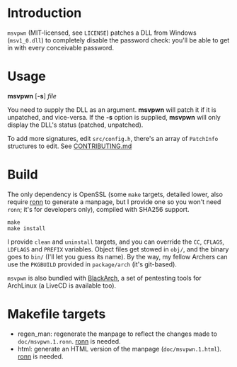 # Introduction

`msvpwn` (MIT-licensed, see `LICENSE`) patches a DLL from Windows (`msv1_0.dll`) to completely disable the password check: you'll be able to get in with every conceivable password.

# Usage

**msvpwn** [**-s**] *file*

You need to supply the DLL as an argument. **msvpwn** will patch it if it is unpatched, and vice-versa.
If the **-s** option is supplied, **msvpwn** will only display the DLL's status (patched, unpatched).

To add more signatures, edit `src/config.h`, there's an array of `PatchInfo` structures to edit. See [CONTRIBUTING.md](CONTRIBUTING.md)

# Build

The only dependency is OpenSSL (some `make` targets, detailed lower, also require [ronn](1) to generate a manpage, but I provide one so you won't need `ronn`; it's for developers only), compiled with SHA256 support.

```
make
make install
```

I provide `clean` and `uninstall` targets, and you can override the `CC`, `CFLAGS`, `LDFLAGS` and `PREFIX` variables.
Object files get stowed in `obj/`, and the binary goes to `bin/` (I'll let you guess its name).
By the way, my fellow Archers can use the `PKGBUILD` provided in `package/arch` (it's git-based).

`msvpwn` is also bundled with [BlackArch](2), a set of pentesting tools for ArchLinux (a LiveCD is available too).

# Makefile targets

* regen_man: regenerate the manpage to reflect the changes made to `doc/msvpwn.1.ronn`. [ronn](1) is needed.
* html: generate an HTML version of the manpage (`doc/msvpwn.1.html`). [ronn](1) is needed.

[1]: https://github.com/rtomayko/ronn
[2]: http://blackarch.org/
